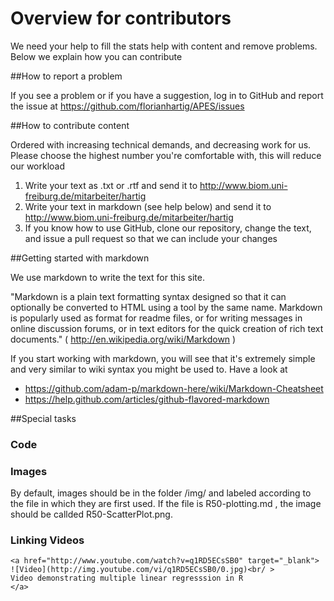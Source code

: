 Overview for contributors
===

We need your help to fill the stats help with content and remove problems. Below we explain how you can contribute

##How to report a problem

If you see a problem or if you have a suggestion, log in to GitHub and report the issue at https://github.com/florianhartig/APES/issues

##How to contribute content

Ordered with increasing technical demands, and decreasing work for us. Please choose the highest number you're comfortable with, this will reduce our workload

1. Write your text as .txt or .rtf and send it to http://www.biom.uni-freiburg.de/mitarbeiter/hartig
2. Write your text in markdown (see help below) and send it to http://www.biom.uni-freiburg.de/mitarbeiter/hartig
3. If you know how to use GitHub, clone our repository, change the text, and issue a pull request so that we can include your changes 

##Getting started with markdown

We use markdown to write the text for this site. 

"Markdown is a plain text formatting syntax designed so that it can optionally be converted to HTML using a tool by the same name. Markdown is popularly used as format for readme files, or for writing messages in online discussion forums, or in text editors for the quick creation of rich text documents." ( http://en.wikipedia.org/wiki/Markdown )

If you start working with markdown, you will see that it's extremely simple and very similar to wiki syntax you might be used to. Have a look at 

* https://github.com/adam-p/markdown-here/wiki/Markdown-Cheatsheet
* https://help.github.com/articles/github-flavored-markdown

##Special tasks

### Code


### Images 

By default, images should be in the folder /img/ and labeled according to the file in which they are first used. If the file is R50-plotting.md , the image should be callded R50-ScatterPlot.png.



### Linking Videos 

```
<a href="http://www.youtube.com/watch?v=q1RD5ECsSB0" target="_blank">
![Video](http://img.youtube.com/vi/q1RD5ECsSB0/0.jpg)<br/ >
Video demonstrating multiple linear regresssion in R
</a>
```

